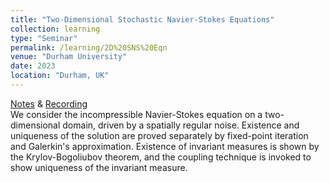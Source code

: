 ```yaml
---
title: "Two-Dimensional Stochastic Navier-Stokes Equations"
collection: learning
type: "Seminar"
permalink: /learning/2D%20SNS%20Eqn
venue: "Durham University"
date: 2023
location: "Durham, UK"
---
```


[Notes](http://edwardzhi.github.io/files/2D%20SNS%20Eqn.pdf) & [Recording](https://space.bilibili.com/330668554/channel/collectiondetail?sid=1106870)<br>
We consider the incompressible Navier-Stokes equation on a two-dimensional domain, driven by a spatially regular noise. Existence and uniqueness of the solution are proved separately by fixed-point iteration and Galerkin's approximation. Existence of invariant measures is shown by the Krylov-Bogoliubov theorem, and the coupling technique is invoked to show uniqueness of the invariant measure.
